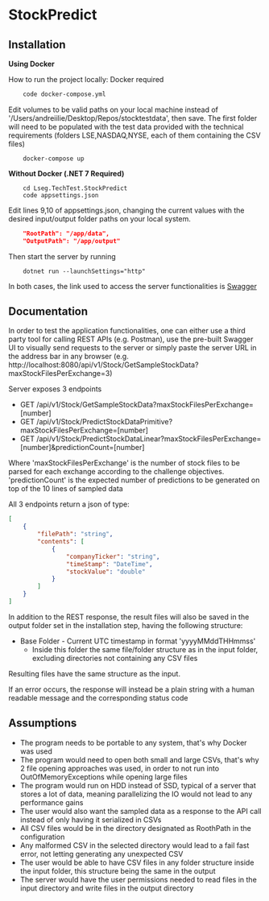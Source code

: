 
# StockPredict




## Installation

**Using Docker**

How to run the project locally:
Docker required

```bash
    code docker-compose.yml
```
Edit volumes to be valid paths on your local machine instead of '/Users/andreiilie/Desktop/Repos/stocktestdata', then save.
The first folder will need to be populated with the test data provided with the technical requirements (folders LSE,NASDAQ,NYSE, each of them containing the CSV files)
```shell
    docker-compose up
```

**Without Docker (.NET 7 Required)**

```shell
    cd Lseg.TechTest.StockPredict
    code appsettings.json
```
Edit lines 9,10 of appsettings.json, changing the current values with the desired input/output folder paths on your local system.
```json lines
    "RootPath": "/app/data",
    "OutputPath": "/app/output"
```
Then start the server by running
```shell
    dotnet run --launchSettings="http"
```

In both cases, the link used to access the server functionalities is [Swagger](http://localhost:8080/swagger/index.html)


## Documentation

In order to test the application functionalities, one can either use a third party tool for calling REST APIs (e.g. Postman), use the pre-built Swagger UI to visually send
requests to the server or simply paste the server URL in the address bar in any browser (e.g. http://localhost:8080/api/v1/Stock/GetSampleStockData?maxStockFilesPerExchange=3)


Server exposes 3 endpoints
- GET /api/v1/Stock/GetSampleStockData?maxStockFilesPerExchange=[number]
- GET /api/v1/Stock/PredictStockDataPrimitive?maxStockFilesPerExchange=[number]
- GET /api/v1/Stock/PredictStockDataLinear?maxStockFilesPerExchange=[number]&predictionCount=[number]

Where 'maxStockFilesPerExchange' is the number of stock files to be parsed for each exchange according to the challenge objectives.
'predictionCount' is the expected number of predictions to be generated on top of the 10 lines of sampled data

All 3 endpoints return a json of type:
```json
[
    {
        "filePath": "string",
        "contents": [
            {
                "companyTicker": "string",
                "timeStamp": "DateTime",
                "stockValue": "double"
            }
        ]
    }
]
```

In addition to the REST response, the result files will also be saved in the output folder set in the installation step, having the following structure:
- Base Folder - Current UTC timestamp in format 'yyyyMMddTHHmmss'
    - Inside this folder the same file/folder structure as in the input folder, excluding directories not containing any CSV files

Resulting files have the same structure as the input.

If an error occurs, the response will instead be a plain string with a human readable message and the corresponding status code

## Assumptions
- The program needs to be portable to any system, that's why Docker was used
- The program would need to open both small and large CSVs, that's why 2 file opening approaches was used, in order to not run into OutOfMemoryExceptions while opening large files
- The program would run on HDD instead of SSD, typical of a server that stores a lot of data, meaning parallelizing the IO would not lead to any performance gains
- The user would also want the sampled data as a response to the API call instead of only having it serialized in CSVs
- All CSV files would be in the directory designated as RoothPath in the configuration
- Any malformed CSV in the selected directory would lead to a fail fast error, not letting generating any unexpected CSV
- The user would be able to have CSV files in any folder structure inside the input folder, this structure being the same in the output
- The server would have the user permissions needed to read files in the input directory and write files in the output directory